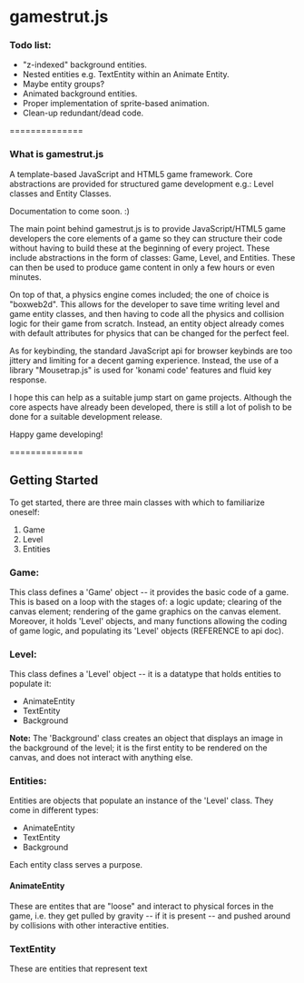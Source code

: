 gamestrut.js
==============

### Todo list:

* "z-indexed" background entities.
* Nested entities e.g. TextEntity within an Animate Entity.
* Maybe entity groups?
* Animated background entities.
* Proper implementation of sprite-based animation.
* Clean-up redundant/dead code.

==============
### What is gamestrut.js

A template-based JavaScript and HTML5 game framework. Core abstractions are provided for structured game development e.g.: Level classes and Entity Classes. 

Documentation to come soon. :)


The main point behind gamestrut.js is to provide JavaScript/HTML5 game developers the core elements of a game so they can structure their code without having to build these at the beginning of every project. These include abstractions in the form of classes: Game, Level, and Entities. These can then be used to produce game content in only a few hours or even minutes. 

On top of that, a physics engine comes included; the one of choice is "boxweb2d". This allows for the developer to save time writing level and game entity classes, and then having to code all the physics and collision logic for their game from scratch. Instead, an entity object already comes with default attributes for physics that can be changed for the perfect feel. 

As for keybinding, the standard JavaScript api for browser keybinds are too jittery and limiting for a decent gaming experience. Instead, the use of a library "Mousetrap.js" is used for 'konami code' features and fluid key response.

I hope this can help as a suitable jump start on game projects. Although the core aspects have already been developed, there is still a lot of polish to be done for a suitable development release. 

Happy game developing! 

==============
## Getting Started

To get started, there are three main classes with which to familiarize oneself:

1. Game
2. Level
3. Entities

### Game:

This class defines a 'Game' object -- it provides the basic code of a game. This is based on a loop with the stages of: a logic update; clearing of the canvas element; rendering of the game graphics on the canvas element. Moreover, it holds 'Level' objects, and many functions allowing the coding of game logic, and populating its 'Level' objects (REFERENCE to api doc).

### Level:

This class defines a 'Level' object -- it is a datatype that holds entities to populate it:

* AnimateEntity
* TextEntity
* Background

**Note:** The 'Background' class creates an object that displays an image in the background of the level; it is the first entity to be rendered on the canvas, and does not interact with anything else. 

### Entities:

Entities are objects that populate an instance of the 'Level' class. They come in different types:

* AnimateEntity
* TextEntity
* Background

Each entity class serves a purpose.

#### AnimateEntity

These are entites that are "loose" and interact to physical forces in the game, i.e. they get pulled by gravity -- if it is present -- and pushed around by collisions with other interactive entities.

### TextEntity

These are entities that represent text 
